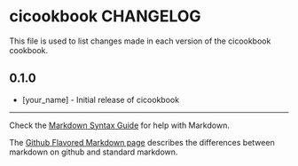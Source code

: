 # cicookbook CHANGELOG

This file is used to list changes made in each version of the cicookbook cookbook.

## 0.1.0
- [your_name] - Initial release of cicookbook

- - -
Check the [Markdown Syntax Guide](http://daringfireball.net/projects/markdown/syntax) for help with Markdown.

The [Github Flavored Markdown page](http://github.github.com/github-flavored-markdown/) describes the differences between markdown on github and standard markdown.
